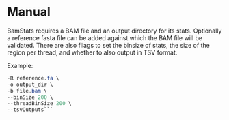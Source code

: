 # Manual

BamStats requires a BAM file and an output directory for its stats. 
Optionally a reference fasta file can be added against which the BAM file will be validated.
There are also fllags to set the binsize of stats, the size of the region per thread, and whether 
to also output in TSV format.

Example:
```java -jar BamStats-version.jar \
-R reference.fa \
-o output_dir \
-b file.bam \
--binSize 200 \
--threadBinSize 200 \
--tsvOutputs```